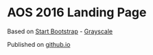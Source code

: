 # AOS 2016 Landing Page

Based on [Start Bootstrap](http://startbootstrap.com/) - [Grayscale](http://startbootstrap.com/template-overviews/grayscale/)

Published on [github.io](http://axilmente.github.io/aos2016)